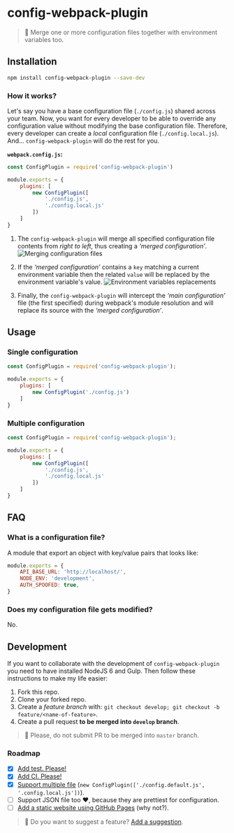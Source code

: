 # config-webpack-plugin

> 💫 Merge one or more configuration files together with environment variables too.

## Installation

```sh
npm install config-webpack-plugin --save-dev
```

### How it works?

Let's say you have a base configuration file (`./config.js`) shared across your team. Now, you want for every developer to be able to override any configuration value without modifying the base configuration file. Therefore, every developer can create a _local_ configuration file (`./config.local.js`). And… `config-webpack-plugin` will do the rest for you.

**`webpack.config.js`:**
```js
const ConfigPlugin = require('config-webpack-plugin')

module.exports = {
    plugins: [
        new ConfigPlugin([
            './config.js',
            './config.local.js'
        ])
    ]
}
```

 1. The `config-webpack-plugin` will merge all specified configuration file contents from _right to left_, thus creating a _‘merged configuration’_.
    ![Merging configuration files](https://github.com/rmariuzzo/config-webpack-plugin/raw/master/img/merging-config-files.png)

 2. If the _‘merged configuration’_ contains a `key` matching a current environment variable then the related `value` will be replaced by the environment variable's value.
    ![Environment variables replacements](https://github.com/rmariuzzo/config-webpack-plugin/raw/master/img/env-vars-replacement.png)

 3. Finally, the `config-webpack-plugin` will intercept the _‘main configuration’_ file (the first specified) during webpack's module resolution and will replace its source with the _‘merged configuration’_.

## Usage

### Single configuration

```js
const ConfigPlugin = require('config-webpack-plugin');

module.exports = {
    plugins: [
        new ConfigPlugin('./config.js')
    ]
}
```

### Multiple configuration

```js
const ConfigPlugin = require('config-webpack-plugin');

module.exports = {
    plugins: [
        new ConfigPlugin([
            './config.js',
            './config.local.js'
        ])
    ]
}
```

## FAQ

### What is a configuration file?

A module that export an object with key/value pairs that looks like:

```js
module.exports = {
    API_BASE_URL: 'http://localhost/',
    NODE_ENV: 'development',
    AUTH_SPOOFED: true,
}
```

### Does my configuration file gets modified?

No.

## Development

If you want to collaborate with the development of `config-webpack-plugin` you need to have installed NodeJS 6 and Gulp. Then follow these instructions to make my life easier:

 1. Fork this repo.
 2. Clone your forked repo.
 3. Create a _feature branch_ with: `git checkout develop; git checkout -b feature/<name-of-feature>`.
 4. Create a pull request **to be merged into `develop` branch**.

 > 💁 Please, do not submit PR to be merged into `master` branch.

### Roadmap

 - [x] [Add test. Please!](https://github.com/rmariuzzo/config-webpack-plugin/issues/4)
 - [x] [Add CI. Please!](https://github.com/rmariuzzo/config-webpack-plugin/issues/5)
 - [x] [Support multiple file](https://github.com/rmariuzzo/config-webpack-plugin/issues/2) (`new ConfigPlugin(['./config.default.js', '.config.local.js'])`).
 - [ ] Support JSON file too ♥️, because they are prettiest for configuration.
 - [ ] [Add a static website using GitHub Pages](https://github.com/rmariuzzo/config-webpack-plugin/issues/3) (why not?).

 > 💁 Do you want to suggest a feature? [Add a suggestion](https://github.com/rmariuzzo/config-webpack-plugin/issues/new).
